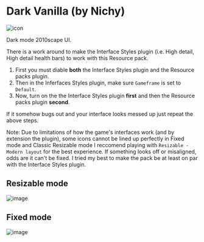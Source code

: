 # Dark Vanilla (by Nichy)

![icon](https://user-images.githubusercontent.com/72536899/129302562-0be334aa-784f-4331-8b1c-b5f206d58e68.png)

Dark mode 2010scape UI. 

There is a work around to make the Interface Styles plugin (i.e. High detail, High detail health bars)  to work with this Resource pack.
1. First you must diable **both** the Interface Styles plugin and the Resource packs plugin. 
2. Then in the Inferfaces Styles plugin, make sure  `Gameframe` is set to `Default`.
3. Now, turn on the the Interface Styles plugin **first** and then the Resource packs plugin **second**. 

If it somehow bugs out and your interface looks messed up just repeat the above steps.

Note: Due to limitations of how the game's interfaces work (and by extension the plugin), some icons cannot be lined up perfectly in Fixed mode and Classic Resizable mode I reccomend playing with `Resizable - Modern layout` for the best experience. If something looks off or misaligned, odds are it can't be fixed. I tried my best to make the pack be at least on par with the Interface Styles plugin.
 
## Resizable mode
![image](https://user-images.githubusercontent.com/72536899/129302666-ef8f83c6-e0bf-4da4-a591-a9ac453e4d11.png)


## Fixed mode
![image](https://user-images.githubusercontent.com/72536899/129302717-96fd40db-09d7-4a4b-bec6-23a9740e69d9.png)

